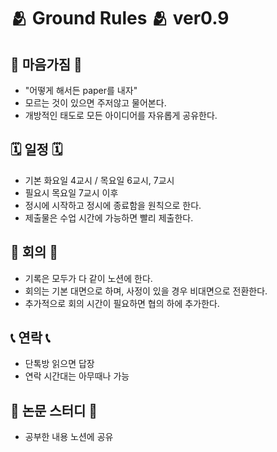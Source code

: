 # 🫂 Ground Rules 🫂 ver0.9

## 🥰 마음가짐 🥰
* "어떻게 해서든 paper를 내자"
*  모르는 것이 있으면 주저않고 물어본다. 
*  개방적인 태도로 모든 아이디어를 자유롭게 공유한다.

## 🗓️ 일정 🗓️
* 기본 화요일 4교시 / 목요일 6교시, 7교시
* 필요시 목요일 7교시 이후
* 정시에 시작하고 정시에 종료함을 원칙으로 한다.
* 제출물은 수업 시간에 가능하면 빨리 제출한다.

## 📜 회의 📜
* 기록은 모두가 다 같이 노션에 한다.
* 회의는 기본 대면으로 하며, 사정이 있을 경우 비대면으로 전환한다.
* 추가적으로 회의 시간이 필요하면 협의 하에 추가한다.

## 📞 연락 📞
*  단톡방 읽으면 답장
*  연락 시간대는 아무때나 가능

## 📌 논문 스터디 📌
*  공부한 내용 노션에 공유
